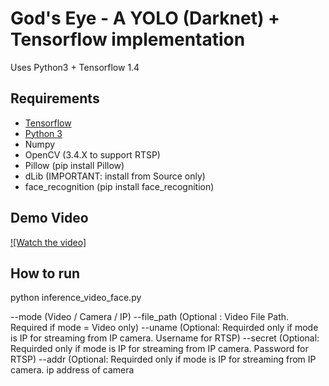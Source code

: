 # God's Eye - A YOLO (Darknet) + Tensorflow implementation

Uses Python3 + Tensorflow 1.4

## Requirements

- [Tensorflow](https://www.tensorflow.org/)
- [Python 3](https://www.python.org/)
- Numpy
- OpenCV (3.4.X to support RTSP)
- Pillow (pip install Pillow)
- dLib (IMPORTANT: install from Source only)
- face_recognition (pip install face_recognition)

## Demo Video

[![Watch the video]](https://www.youtube.com/watch?v=89ardoKIjKc)


## How to run

python inference_video_face.py <args>
  
--mode (Video / Camera / IP)
--file_path (Optional : Video File Path. Required if mode = Video only)
--uname (Optional: Requirded only if mode is IP for streaming from IP camera. Username for RTSP)
--secret (Optional: Requirded only if mode is IP for streaming from IP camera. Password for RTSP)
--addr (Optional: Requirded only if mode is IP for streaming from IP camera. ip address of camera



